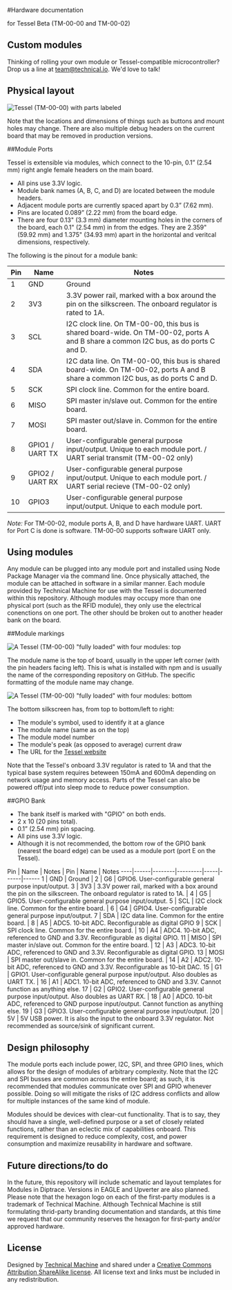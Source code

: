 #Hardware documentation

for Tessel Beta (TM-00-00 and TM-00-02)

## Custom modules

Thinking of rolling your own module or Tessel-compatible microcontroller? Drop us a line at [team@technical.io](mailto:team@technical.io). We'd love to talk!

## Physical layout

![Tessel (TM-00-00) with parts labeled](https://github.com/technicalmachine/tessel-design-docs/blob/master/images/TM-00-00-ports.png?raw=true)

Note that the locations and dimensions of things such as buttons and mount holes may change. There are also multiple debug headers on the current board that may be removed in production versions.

##Module Ports

Tessel is extensible via modules, which connect to the 10-pin, 0.1” (2.54 mm) right angle female headers on the main board. 

* All pins use 3.3V logic.
* Module bank names (A, B, C, and D) are located between the module headers.
* Adjacent module ports are currently spaced apart by 0.3” (7.62 mm).
* Pins are located 0.089” (2.22 mm) from the board edge.
* There are four 0.13" (3.3 mm) diameter mounting holes in the corners of the board, each 0.1" (2.54 mm) in from the edges. They are 2.359" (59.92  mm) and 1.375" (34.93 mm) apart in the horizontal and veritcal dimensions, respectively.

The following is the pinout for a module bank: 

Pin | Name | Notes
----|------|----
1 | GND  | Ground
2 | 3V3  |  3.3V power rail, marked with a box around the pin on the silkscreen. The onboard regulator is rated to 1A.
3 | SCL  | I2C clock line. On TM-00-00, this bus is shared board-wide. On TM-00-02, ports A and B share a common I2C bus, as do ports C and D.
4 | SDA  | I2C data line. On TM-00-00, this bus is shared board-wide. On TM-00-02, ports A and B share a common I2C bus, as do ports C and D.
5 | SCK  | SPI clock line. Common for the entire board.
6 | MISO  | SPI master in/slave out. Common for the entire board.
7 | MOSI  | SPI master out/slave in. Common for the entire board.
8 | GPIO1 / UART TX  | User-configurable general purpose input/output. Unique to each module port. / UART serial transmit (TM-00-02 only)
9 | GPIO2 / UART RX  | User-configurable general purpose input/output. Unique to each module port. / UART serial recieve (TM-00-02 only)
10 | GPIO3  | User-configurable general purpose input/output. Unique to each module port.

*Note:* For TM-00-02, module ports A, B, and D have hardware UART. UART for Port C is done is software. TM-00-00 supports software UART only.

## Using modules

Any module can be plugged into any module port and installed using Node Package Manager via the command line. Once physically attached, the module can be attached in software in a similar manner. Each module provided by Technical Machine for use with the Tessel is documented within this repository.
Although modules may occupy more than one physical port (such as the RFID module), they only use the electrical conenctions on one port. The other should be broken out to another header bank on the board.

##Module markings

![A Tessel (TM-00-00) "fully loaded" with four modules: top ](https://github.com/technicalmachine/tessel-design-docs/blob/master/images/TM-00-00-fullyloaded-top.jpg?raw=true)


The module name is the top of board, usually in the upper left corner (with the pin headers facing left). This is what is installed with npm and is usually the name of the corresponding repository on GitHub. The specific formatting of the module name may change.


![A Tessel (TM-00-00) "fully loaded" with four modules: bottom](https://github.com/technicalmachine/tessel-design-docs/blob/master/images/TM-00-00-fullyloaded-bottom.jpg?raw=true)

The bottom silkscreen has, from top to bottom/left to right:

* The module's symbol, used to identify it at a glance
* The module name (same as on the top)
* The module model number
* The module's peak (as opposed to average) current draw
* The URL for the [Tessel website](https://tessel.io) 

Note that the Tessel's onboard 3.3V regulator is rated to 1A and that the typical base system requires beteween 150mA and 600mA depending on network usage and memory access. Parts of the Tessel can also be powered off/put into sleep mode to reduce power consumption.
 

##GPIO Bank

* The bank itself is marked with "GPIO" on both ends.
* 2 x 10 (20 pins total).
* 0.1” (2.54 mm) pin spacing.
* All pins use 3.3V logic.
* Although it is not recommended, the bottom row of the GPIO bank (nearest the board edge) can be used as a module port (port E on the Tessel).

Pin     |     Name  |  Notes  | Pin | Name | Notes
----|------|--------|---------|-----|------|------
1       |       GND  |    Ground | 2      |       G6   |      GPIO6. User-configurable general purpose input/output. 
3       |       3V3    |    3.3V power rail, marked with a box around the pin on the silkscreen. The onboard regulator is rated to 1A. | 4       |      G5      |    GPIO5. User-configurable general purpose input/output.
5         |     SCL      |   I2C clock line. Common for the entire board. | 6       |      G4       |   GPIO4. User-configurable general purpose input/output. 
7         |     SDA     |   I2C data line. Common for the entire board. | 8        |     A5       |    ADC5. 10-bit ADC. Reconfigurable as digital GPIO
9         |     SCK      |   SPI clock line. Common for the entire board. | 10       |    A4        |   ADC4. 10-bit ADC, referenced to GND and 3.3V. Reconfigurable as digital GPIO.
11       |    MISO    |   SPI master in/slave out. Common for the entire board. | 12      |     A3       |    ADC3. 10-bit ADC, referenced to GND and 3.3V. Reconfigurable as digital GPIO.
13      |     MOSI    | SPI master out/slave in. Common for the entire board. | 14      |     A2      |     ADC2. 10-bit ADC, referenced to GND and 3.3V.  Reconfigurable as 10-bit DAC.
15     |     G1      |    GPIO1. User-configurable general purpose input/output. Also doubles as UART TX. | 16       |    A1      |     ADC1. 10-bit ADC, referenced to GND and 3.3V. Cannot function as anything else.
17      |    G2       |   GPIO2. User-configurable general purpose input/output. Also doubles as UART RX. | 18       |    A0       |    ADC0. 10-bit ADC, referenced to GND purpose input/output. Cannot function as anything else.
19       |    G3       |   GPIO3. User-configurable general purpose input/output. |20        |   5V        |   5V USB power. It is also the input to the onboard 3.3V regulator. Not recommended as source/sink of significant current.


## Design philosophy

The module ports each include power, I2C, SPI, and three GPIO lines, which allows for the design of modules of arbitrary complexity. Note that the I2C and SPI busses are common across the entire board; as such, it is recommended that modules communicate over SPI and GPIO whenever possible. Doing so will mitigate the risks of I2C address conflicts and allow for multiple instances of the same kind of module.

Modules should be devices with clear-cut functionality. That is to say, they should have a single, well-defined purpose or a set of closely related functions, rather than an eclectic mix of capabilities onboard. This requirement is designed to reduce complexity, cost, and power consumption and maximize reusability in hardware and software.


## Future directions/to do
In the future, this repository will include schematic and layout templates for Modules in Diptrace. Versions in EAGLE and Upverter are also planned.
Please note that the hexagon logo on each of the first-party modules is a trademark of Technical Machine. Although Technical Machine is still formulating thrid-party branding documentation and standards, at this time we request that our community reserves the hexagon for first-party and/or approved hardware.

## License
Designed by [Technical Machine](http://technical.io/) and shared under a [Creative Commons Attribution ShareAlike license](http://creativecommons.org/licenses/by-sa/3.0/). All license text and links must be included in any redistribution.













 
